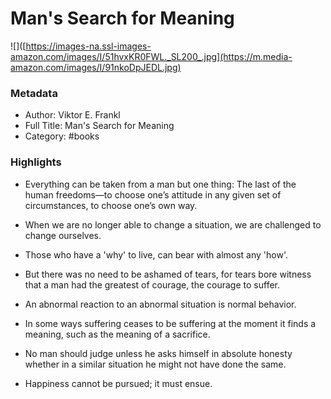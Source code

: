 # Man's Search for Meaning

![]([https://images-na.ssl-images-amazon.com/images/I/51hvxKR0FWL._SL200_.jpg](https://m.media-amazon.com/images/I/91nkoDpJEDL.jpg)

### Metadata
 
- Author: Viktor E. Frankl
- Full Title: Man's Search for Meaning
- Category: #books

### Highlights

- Everything can be taken from a man but one thing: The last of the human freedoms—to choose one’s attitude in any given set of circumstances, to choose one’s own way.

- When we are no longer able to change a situation, we are challenged to change ourselves.

- Those who have a 'why' to live, can bear with almost any 'how'.

- But there was no need to be ashamed of tears, for tears bore witness that a man had the greatest of courage, the courage to suffer.

- An abnormal reaction to an abnormal situation is normal behavior.

- In some ways suffering ceases to be suffering at the moment it finds a meaning, such as the meaning of a sacrifice.

- No man should judge unless he asks himself in absolute honesty whether in a similar situation he might not have done the same.

- Happiness cannot be pursued; it must ensue.
